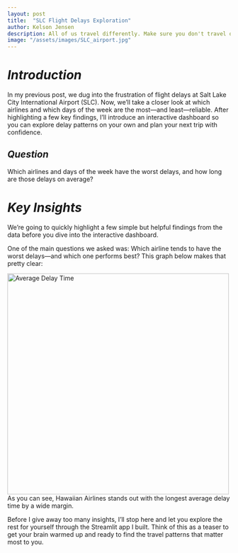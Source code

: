 ```yaml
---
layout: post
title:  "SLC Flight Delays Exploration"
author: Kelson Jensen
description: All of us travel differently. Make sure you don't travel on the wrong days!
image: "/assets/images/SLC_airport.jpg"
---
```



# _Introduction_ 
In my previous post, we dug into the frustration of flight delays at Salt Lake City International Airport (SLC). Now, we’ll take a closer look at which airlines and which days of the week are the most—and least—reliable. After highlighting a few key findings, I’ll introduce an interactive dashboard so you can explore delay patterns on your own and plan your next trip with confidence.

## _Question_ 
Which airlines and days of the week have the worst delays, and how long are those delays on average?

# _Key Insights_ 
We’re going to quickly highlight a few simple but helpful findings from the data before you dive into the interactive dashboard.

One of the main questions we asked was: Which airline tends to have the worst delays—and which one performs best?
This graph below makes that pretty clear:

<img src="{{site.url}}/{{site.baseurl}}/assets/images/average_delay_time.jpg" alt="Average Delay Time" width="500">
As you can see, Hawaiian Airlines stands out with the longest average delay time by a wide margin.

Before I give away too many insights, I’ll stop here and let you explore the rest for yourself through the Streamlit app I built. Think of this as a teaser to get your brain warmed up and ready to find the travel patterns that matter most to you.

